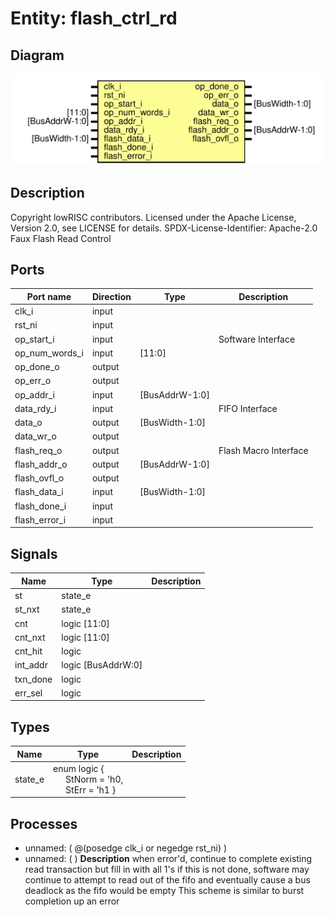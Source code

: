 # Entity: flash_ctrl_rd

## Diagram

![Diagram](flash_ctrl_rd.svg "Diagram")
## Description

Copyright lowRISC contributors.
 Licensed under the Apache License, Version 2.0, see LICENSE for details.
 SPDX-License-Identifier: Apache-2.0
 Faux Flash Read Control
 
## Ports

| Port name      | Direction | Type           | Description           |
| -------------- | --------- | -------------- | --------------------- |
| clk_i          | input     |                |                       |
| rst_ni         | input     |                |                       |
| op_start_i     | input     |                | Software Interface    |
| op_num_words_i | input     | [11:0]         |                       |
| op_done_o      | output    |                |                       |
| op_err_o       | output    |                |                       |
| op_addr_i      | input     | [BusAddrW-1:0] |                       |
| data_rdy_i     | input     |                | FIFO Interface        |
| data_o         | output    | [BusWidth-1:0] |                       |
| data_wr_o      | output    |                |                       |
| flash_req_o    | output    |                | Flash Macro Interface |
| flash_addr_o   | output    | [BusAddrW-1:0] |                       |
| flash_ovfl_o   | output    |                |                       |
| flash_data_i   | input     | [BusWidth-1:0] |                       |
| flash_done_i   | input     |                |                       |
| flash_error_i  | input     |                |                       |
## Signals

| Name     | Type               | Description |
| -------- | ------------------ | ----------- |
| st       | state_e            |             |
| st_nxt   | state_e            |             |
| cnt      | logic [11:0]       |             |
| cnt_nxt  | logic [11:0]       |             |
| cnt_hit  | logic              |             |
| int_addr | logic [BusAddrW:0] |             |
| txn_done | logic              |             |
| err_sel  | logic              |             |
## Types

| Name    | Type                                                                                                                          | Description |
| ------- | ----------------------------------------------------------------------------------------------------------------------------- | ----------- |
| state_e | enum logic {<br><span style="padding-left:20px">     StNorm  = 'h0,<br><span style="padding-left:20px">     StErr   = 'h1   } |             |
## Processes
- unnamed: ( @(posedge clk_i or negedge rst_ni) )
- unnamed: (  )
**Description**
when error'd, continue to complete existing read transaction but fill in with all 1's
if this is not done, software may continue to attempt to read out of the fifo
and eventually cause a bus deadlock as the fifo would be empty
This scheme is similar to burst completion up an error

